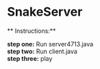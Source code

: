 # SnakeServer

** Instructions:**

**step one:** Run server4713.java \
**step two:** Run client.java \
**step three:** play
